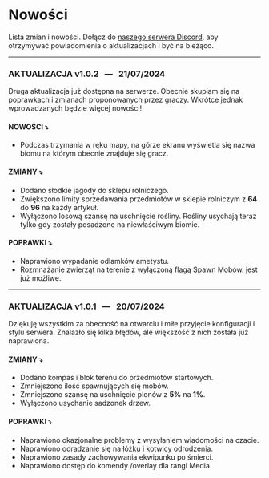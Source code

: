 # **Nowości**
Lista zmian i nowości. Dołącz do [naszego serwera Discord](../discord), aby otrzymywać powiadomienia o aktualizacjach i być na bieżąco.

---

### AKTUALIZACJA v1.0.2 &nbsp; — &nbsp;  21/07/2024 <!-- {docsify-ignore} -->
Druga aktualizacja już dostępna na serwerze. Obecnie skupiam się na poprawkach i zmianach proponowanych przez graczy. Wkrótce jednak wprowadzanych będzie więcej nowości!

#### <span class="green">NOWOŚCI ⤵</span>
- Podczas trzymania w ręku mapy, na górze ekranu wyświetla się nazwa biomu na którym obecnie znajduje się gracz.

#### <span class="yellow">ZMIANY ⤵</span>
- Dodano słodkie jagody do sklepu rolniczego.
- Zwiększono limity sprzedawania przedmiotów w sklepie rolniczym z **64** do **96** na każdy artykuł.
- Wyłączono losową szansę na uschnięcie rośliny. Rośliny usychają teraz tylko gdy zostały posadzone na niewłaściwym biomie.

#### <span class="red">POPRAWKI ⤵</span>
- Naprawiono wypadanie odłamków ametystu.
- Rozmnażanie zwierząt na terenie z wyłączoną flagą Spawn Mobów. jest już możliwe.

---

### AKTUALIZACJA v1.0.1 &nbsp; — &nbsp;  20/07/2024 <!-- {docsify-ignore} -->
Dziękuję wszystkim za obecność na otwarciu i miłe przyjęcie konfiguracji i stylu serwera. Znalazło się kilka błędów, ale większość z nich została już naprawiona.

#### <span class="yellow">ZMIANY ⤵</span>
- Dodano kompas i blok terenu do przedmiotów startowych.
- Zmniejszono ilość spawnujących się mobów.
- Zmniejszono szansę na uschnięcie plonów z **5%** na **1%**.
- Wyłączono usychanie sadzonek drzew.

#### <span class="red">POPRAWKI ⤵</span>
- Naprawiono okazjonalne problemy z wysyłaniem wiadomości na czacie.
- Naprawiono odradzanie się na łóżku i kotwicy odrodzenia.
- Naprawiono zasady zachowywania ekwipunku po śmierci.
- Naprawiono dostęp do komendy /overlay dla rangi Media.